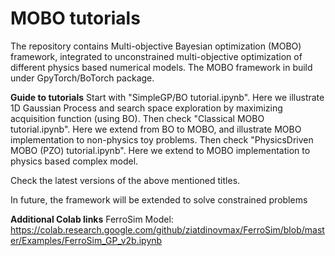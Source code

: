 # MOBO tutorials
The repository contains Multi-objective Bayesian optimization (MOBO) framework, integrated to unconstrained multi-objective optimization of different physics based numerical models.
The MOBO framework in build under GpyTorch/BoTorch package.

**Guide to tutorials**
Start with "SimpleGP/BO tutorial.ipynb". Here we illustrate 1D Gaussian Process and search space exploration by maximizing acquisition function (using BO).
Then check "Classical MOBO tutorial.ipynb". Here we extend from BO to MOBO, and illustrate MOBO implementation to non-physics toy problems.
Then check "PhysicsDriven MOBO (PZO) tutorial.ipynb". Here we extend to MOBO implementation to physics based complex model.

Check the latest versions of the above mentioned titles.

In future, the framework will be extended to solve constrained problems

**Additional Colab links**
FerroSim Model: https://colab.research.google.com/github/ziatdinovmax/FerroSim/blob/master/Examples/FerroSim_GP_v2b.ipynb


